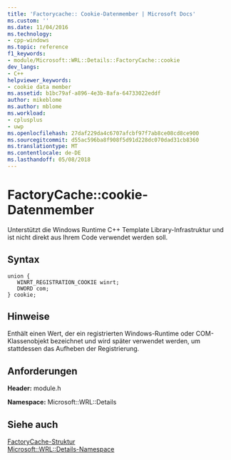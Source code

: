 ```yaml
---
title: 'Factorycache:: Cookie-Datenmember | Microsoft Docs'
ms.custom: ''
ms.date: 11/04/2016
ms.technology:
- cpp-windows
ms.topic: reference
f1_keywords:
- module/Microsoft::WRL::Details::FactoryCache::cookie
dev_langs:
- C++
helpviewer_keywords:
- cookie data member
ms.assetid: b1bc79af-a896-4e3b-8afa-64733022eddf
author: mikeblome
ms.author: mblome
ms.workload:
- cplusplus
- uwp
ms.openlocfilehash: 27daf229da4c6707afcbf97f7ab8ce08cd8ce900
ms.sourcegitcommit: d55ac596ba8f908f5d91d228dc070dad31cb8360
ms.translationtype: MT
ms.contentlocale: de-DE
ms.lasthandoff: 05/08/2018
---
```

# <a name="factorycachecookie-data-member"></a>FactoryCache::cookie-Datenmember
Unterstützt die Windows Runtime C++ Template Library-Infrastruktur und ist nicht direkt aus Ihrem Code verwendet werden soll.  
  
## <a name="syntax"></a>Syntax  
  
```  
union {   
   WINRT_REGISTRATION_COOKIE winrt;  
   DWORD com;   
} cookie;  
```  
  
## <a name="remarks"></a>Hinweise  
 Enthält einen Wert, der ein registrierten Windows-Runtime oder COM-Klassenobjekt bezeichnet und wird später verwendet werden, um stattdessen das Aufheben der Registrierung.  
  
## <a name="requirements"></a>Anforderungen  
 **Header:** module.h  
  
 **Namespace:** Microsoft::WRL::Details  
  
## <a name="see-also"></a>Siehe auch  
 [FactoryCache-Struktur](../windows/factorycache-structure.md)   
 [Microsoft::WRL::Details-Namespace](../windows/microsoft-wrl-details-namespace.md)